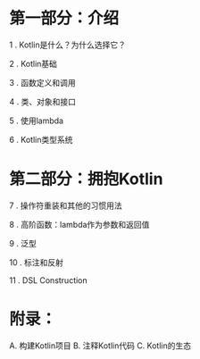 
# 第一部分：介绍

1 . Kotlin是什么？为什么选择它？

2 . Kotlin基础

3 . 函数定义和调用

4 . 类、对象和接口

5 . 使用lambda

6 . Kotlin类型系统

# 第二部分：拥抱Kotlin

7 . 操作符重装和其他的习惯用法

8 . 高阶函数：lambda作为参数和返回值

9 . 泛型

10 . 标注和反射

11 . DSL Construction

# 附录：

A. 构建Kotlin项目
B. 注释Kotlin代码
C. Kotlin的生态
